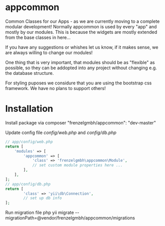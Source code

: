 appcommon
=========

Common Classes for our Apps - as we are currently moving to a complete modular development!
Normally appcommon is used by every "app" and mostly by our modules. This is because the widgets
are mostly extended from the base classes in here...

If you have any suggestions or whishes let us know, if it makes sense, we are always willing to change our modules!

One thing that is very important, that modules should be as "flexible" as possible, so they can be addopted into
any project without changing e.g. the database structure.

For styling puposes we considure that you are using the bootstrap css framework. We have no plans to support others!

Installation
============

Install package via composer "frenzelgmbh/appcommon": "dev-master"

Update config file *config/web.php* and *config/db.php*

```php
// app/config/web.php
return [
    'modules' => [
        'appcommon' => [
            'class' => 'frenzelgmbh\appcommon\Module',
            // set custom module properties here ...
        ],
    ],
];
// app/config/db.php
return [
        'class' => 'yii\db\Connection',
        // set up db info
];
```

Run migration file
php yii migrate --migrationPath=@vendor/frenzelgmbh/appcommon/migrations
